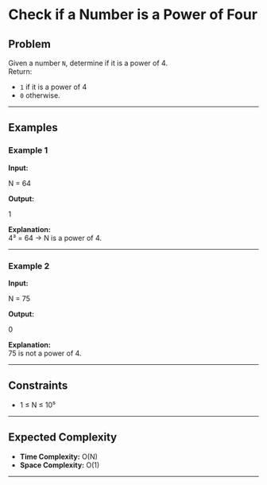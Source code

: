# Check if a Number is a Power of Four

## Problem
Given a number `N`, determine if it is a power of 4.  
Return:
- `1` if it is a power of 4
- `0` otherwise.

---

## Examples

### Example 1
**Input:**

N = 64

**Output:**

1

**Explanation:**  
4³ = 64 → N is a power of 4.

---

### Example 2
**Input:**

N = 75

**Output:**

0

**Explanation:**  
75 is not a power of 4.

---

## Constraints
- 1 ≤ N ≤ 10⁵

---

## Expected Complexity
- **Time Complexity:** O(N)
- **Space Complexity:** O(1)

---
